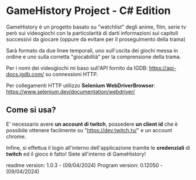 # GameHistory Project - C# Edition

GameHistory è un progetto basato su "watchlist" degli anime, film, serie tv però sui videogiochi con la particolarità di darti informazioni sui capitoli successivi da giocare (oppure da evitare per il proseguimento della trama)

Sarà formato da due linee temporali, uno sull'uscita dei giochi messa in ordine e uno sulla corretta "giocabilità" per la comprensione della trama.

Per i nomi dei videogiochi mi baso sull'API fornito da IGDB: https://api-docs.igdb.com/ su connessioni HTTP.

Per collegamenti HTTP utilizzo **Selenium WebDriverBrowser**: https://www.selenium.dev/documentation/webdriver/

## Come si usa?

E' necessario avere **un account di twitch**, possedere **un client id** che è possibile ottenere facilmente su "https://dev.twitch.tv/" e un account chrome.

Infine, si effettua il login all'interno dell'applicazione tramite le **credenziali** di **twitch** ed il gioco è fatto! Siete all'interno di GameHistory!

readme version: 1.0.3 - (09/04/2024)
Program version: 0.12050 - (09/04/2024)
